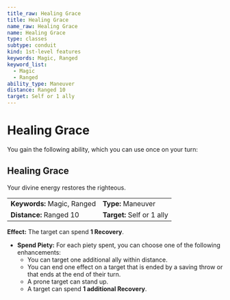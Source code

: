 ```yaml
---
title_raw: Healing Grace
title: Healing Grace
name_raw: Healing Grace
name: Healing Grace
type: classes
subtype: conduit
kind: 1st-level features
keywords: Magic, Ranged
keyword_list:
  - Magic
  - Ranged
ability_type: Maneuver
distance: Ranged 10
target: Self or 1 ally
---
```


# Healing Grace

You gain the following ability, which you can use once on your turn:

## Healing Grace

Your divine energy restores the righteous.

|                             |                            |
| :-------------------------- | :------------------------- |
| **Keywords:** Magic, Ranged | **Type:** Maneuver         |
| **Distance:** Ranged 10     | **Target:** Self or 1 ally |

**Effect:** The target can spend **1 Recovery**.

- **Spend Piety:** For each piety spent, you can choose one of the following enhancements:
    - You can target one additional ally within distance.
    - You can end one effect on a target that is ended by a saving throw or that ends at the end of their turn.
    - A prone target can stand up.
    - A target can spend **1 additional Recovery**.

